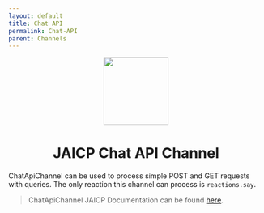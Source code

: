 ```yaml
---
layout: default
title: Chat API
permalink: Chat-API
parent: Channels
---
```


<p align="center">
    <img src="/assets/images/channels/jaicp.svg" width="128" height="134"/>
</p>

<h1 align="center">JAICP Chat API Channel</h1>

ChatApiChannel can be used to process simple POST and GET requests with queries. 
The only reaction this channel can process is `reactions.say`.

> ChatApiChannel JAICP Documentation can be found [here](https://help.just-ai.com/#/docs/en/chat_api/chat_api).
